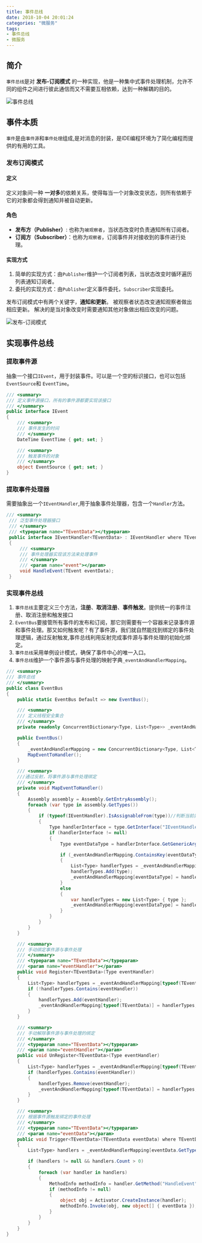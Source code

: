 ```yaml
---
title: 事件总线
date: 2018-10-04 20:01:24
categories: "微服务"
tags:
- 事件总线
- 微服务
---
```


## 简介
`事件总线`是对 **发布-订阅模式** 的一种实现，他是一种集中式事件处理机制，允许不同的组件之间进行彼此通信而又不需要互相依赖，达到一种解耦的目的。

![事件总线](https://upload-images.jianshu.io/upload_images/2799767-6f44bdefa88a23a2.png?imageMogr2/auto-orient/strip%7CimageView2/2/w/1240)


## 事件本质
`事件`是由`事件源`和`事件处理`组成,是对消息的封装，是IDE编程环境为了简化编程而提供的有用的工具。

###  发布订阅模式

#### 定义
定义对象间一种 **一对多**的依赖关系，使得每当一个对象改变状态，则所有依赖于它的对象都会得到通知并被自动更新。

#### 角色
- **发布方（Publisher）**: 也称为`被观察者`，当状态改变时负责通知所有订阅者。
- **订阅方（Subscriber）**：也称为`观察者`，订阅事件并对接收到的事件进行处理。

#### 实现方式
1. 简单的实现方式：由`Publisher`维护一个订阅者列表，当状态改变时循环遍历列表通知订阅者。
2. 委托的实现方式：由`Publisher`定义事件委托，`Subscriber`实现委托。

发布订阅模式中有两个关键字，**通知和更新**。 被观察者状态改变通知观察者做出相应更新。 解决的是当对象改变时需要通知其他对象做出相应改变的问题。

![发布-订阅模式](https://upload-images.jianshu.io/upload_images/2799767-8a17f6e834278167.png?imageMogr2/auto-orient/strip%7CimageView2/2/w/1240)

## 实现事件总线

### 提取事件源
抽象一个接口`IEvent`，用于封装事件。可以是一个空的标识接口，也可以包括`EventSource`和 `EventTime`。

```csharp
/// <summary>
/// 定义事件源接口，所有的事件源都要实现该接口
/// </summary>
public interface IEvent
{
    /// <summary>
    /// 事件发生的时间
    /// </summary>
    DateTime EventTime { get; set; }

    /// <summary>
    /// 触发事件的对象
    /// </summary>
    object EventSource { get; set; }
}
```
### 提取事件处理器
需要抽象出一个`IEventHandler`,用于抽象事件处理器，包含一个`Handler`方法。
```csharp
/// <summary>
 /// 泛型事件处理器接口
 /// </summary>
 /// <typeparam name="TEventData"></typeparam>
 public interface IEventHandler<TEventData> : IEventHandler where TEventData : IEvent 
 {
     /// <summary>
     /// 事件处理器实现该方法来处理事件
     /// </summary>
     /// <param name="event"></param>
     void HandleEvent(TEvent eventData);
 }
```


### 实现事件总线
1. `事件总线`主要定义三个方法，**注册**、**取消注册**、**事件触发**。提供统一的事件注册、取消注册和触发接口
2. `EventBus`要接管所有事件的发布和订阅，那它则需要有一个容器来记录事件源和事件处理。那又如何触发呢？有了事件源，我们就自然能找到绑定的事件处理逻辑，通过反射触发,事件总线利用反射完成事件源与事件处理的初始化绑定。
3. `事件总线`采用单例设计模式，确保了事件中心的唯一入口。
4. `事件总线`维护一个事件源与事件处理的映射字典`_eventAndHandlerMapping`。

```csharp
/// <summary>
/// 事件总线
/// </summary>
public class EventBus
{
    public static EventBus Default => new EventBus();

    /// <summary>
    /// 定义线程安全集合
    /// </summary>
    private readonly ConcurrentDictionary<Type, List<Type>> _eventAndHandlerMapping;

    public EventBus()
    {
        _eventAndHandlerMapping = new ConcurrentDictionary<Type, List<Type>>();
        MapEventToHandler();
    }

    /// <summary>
    ///通过反射，将事件源与事件处理绑定
    /// </summary>
    private void MapEventToHandler()
    {
        Assembly assembly = Assembly.GetEntryAssembly();
        foreach (var type in assembly.GetTypes())
        {
            if (typeof(IEventHandler).IsAssignableFrom(type))//判断当前类型是否实现了IEventHandler接口
            {
                Type handlerInterface = type.GetInterface("IEventHandler`1");//获取该类实现的泛型接口
                if (handlerInterface != null)
                {
                    Type eventDataType = handlerInterface.GetGenericArguments()[0]; // 获取泛型接口指定的参数类型

                    if (_eventAndHandlerMapping.ContainsKey(eventDataType))
                    {
                        List<Type> handlerTypes = _eventAndHandlerMapping[eventDataType];
                        handlerTypes.Add(type);
                        _eventAndHandlerMapping[eventDataType] = handlerTypes;
                    }
                    else
                    {
                        var handlerTypes = new List<Type> { type };
                        _eventAndHandlerMapping[eventDataType] = handlerTypes;
                    }
                }
            }
        }
    }

    /// <summary>
    /// 手动绑定事件源与事件处理
    /// </summary>
    /// <typeparam name="TEventData"></typeparam>
    /// <param name="eventHandler"></param>
    public void Register<TEventData>(Type eventHandler)
    {
        List<Type> handlerTypes = _eventAndHandlerMapping[typeof(TEventData)];
        if (!handlerTypes.Contains(eventHandler))
        {
            handlerTypes.Add(eventHandler);
            _eventAndHandlerMapping[typeof(TEventData)] = handlerTypes;
        }
    }

    /// <summary>
    /// 手动解除事件源与事件处理的绑定
    /// </summary>
    /// <typeparam name="TEventData"></typeparam>
    /// <param name="eventHandler"></param>
    public void UnRegister<TEventData>(Type eventHandler)
    {
        List<Type> handlerTypes = _eventAndHandlerMapping[typeof(TEventData)];
        if (handlerTypes.Contains(eventHandler))
        {
            handlerTypes.Remove(eventHandler);
            _eventAndHandlerMapping[typeof(TEventData)] = handlerTypes;
        }
    }

    /// <summary>
    /// 根据事件源触发绑定的事件处理
    /// </summary>
    /// <typeparam name="TEventData"></typeparam>
    /// <param name="eventData"></param>
    public void Trigger<TEventData>(TEventData eventData) where TEventData : IEventData
    {
        List<Type> handlers = _eventAndHandlerMapping[eventData.GetType()];

        if (handlers != null && handlers.Count > 0)
        {
            foreach (var handler in handlers)
            {
                MethodInfo methodInfo = handler.GetMethod("HandleEvent");
                if (methodInfo != null)
                {
                    object obj = Activator.CreateInstance(handler);
                    methodInfo.Invoke(obj, new object[] { eventData });
                }
            }
        }
    }
}
```